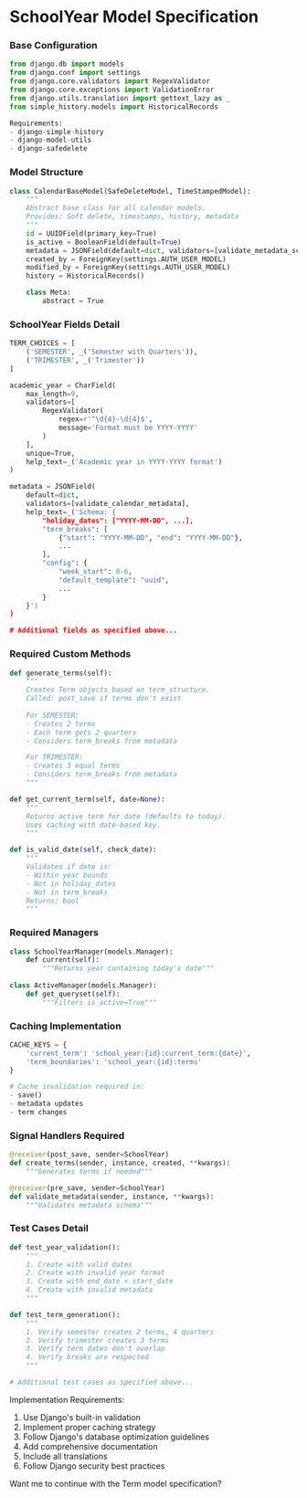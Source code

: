 # SchoolYear Model Specification

### Base Configuration
```python
from django.db import models
from django.conf import settings
from django.core.validators import RegexValidator
from django.core.exceptions import ValidationError
from django.utils.translation import gettext_lazy as _
from simple_history.models import HistoricalRecords

Requirements:
- django-simple-history
- django-model-utils
- django-safedelete
```

### Model Structure
```python
class CalendarBaseModel(SafeDeleteModel, TimeStampedModel):
    """
    Abstract base class for all calendar models.
    Provides: Soft delete, timestamps, history, metadata
    """
    id = UUIDField(primary_key=True)
    is_active = BooleanField(default=True)
    metadata = JSONField(default=dict, validators=[validate_metadata_schema])
    created_by = ForeignKey(settings.AUTH_USER_MODEL)
    modified_by = ForeignKey(settings.AUTH_USER_MODEL)
    history = HistoricalRecords()

    class Meta:
        abstract = True
```

### SchoolYear Fields Detail
```python
TERM_CHOICES = [
    ('SEMESTER', _('Semester with Quarters')),
    ('TRIMESTER', _('Trimester'))
]

academic_year = CharField(
    max_length=9,
    validators=[
        RegexValidator(
            regex=r'^\d{4}-\d{4}$',
            message='Format must be YYYY-YYYY'
        )
    ],
    unique=True,
    help_text=_('Academic year in YYYY-YYYY format')
)

metadata = JSONField(
    default=dict,
    validators=[validate_calendar_metadata],
    help_text=_('Schema: {
        "holiday_dates": ["YYYY-MM-DD", ...],
        "term_breaks": [
            {"start": "YYYY-MM-DD", "end": "YYYY-MM-DD"},
            ...
        ],
        "config": {
            "week_start": 0-6,
            "default_template": "uuid",
            ...
        }
    }')
)

# Additional fields as specified above...
```

### Required Custom Methods
```python
def generate_terms(self):
    """
    Creates Term objects based on term_structure.
    Called: post_save if terms don't exist
    
    For SEMESTER:
    - Creates 2 terms
    - Each term gets 2 quarters
    - Considers term_breaks from metadata

    For TRIMESTER:
    - Creates 3 equal terms
    - Considers term_breaks from metadata
    """

def get_current_term(self, date=None):
    """
    Returns active term for date (defaults to today).
    Uses caching with date-based key.
    """

def is_valid_date(self, check_date):
    """
    Validates if date is:
    - Within year bounds
    - Not in holiday_dates
    - Not in term_breaks
    Returns: bool
    """
```

### Required Managers
```python
class SchoolYearManager(models.Manager):
    def current(self):
        """Returns year containing today's date"""
        
class ActiveManager(models.Manager):
    def get_queryset(self):
        """Filters is_active=True"""
```

### Caching Implementation
```python
CACHE_KEYS = {
    'current_term': 'school_year:{id}:current_term:{date}',
    'term_boundaries': 'school_year:{id}:terms'
}

# Cache invalidation required in:
- save()
- metadata updates
- term changes
```

### Signal Handlers Required
```python
@receiver(post_save, sender=SchoolYear)
def create_terms(sender, instance, created, **kwargs):
    """Generates terms if needed"""

@receiver(pre_save, sender=SchoolYear)
def validate_metadata(sender, instance, **kwargs):
    """Validates metadata schema"""
```

### Test Cases Detail
```python
def test_year_validation():
    """
    1. Create with valid dates
    2. Create with invalid year format
    3. Create with end_date < start_date
    4. Create with invalid metadata
    """

def test_term_generation():
    """
    1. Verify semester creates 2 terms, 4 quarters
    2. Verify trimester creates 3 terms
    3. Verify term dates don't overlap
    4. Verify breaks are respected
    """

# Additional test cases as specified above...
```

Implementation Requirements:
1. Use Django's built-in validation
2. Implement proper caching strategy
3. Follow Django's database optimization guidelines
4. Add comprehensive documentation
5. Include all translations
6. Follow Django security best practices

Want me to continue with the Term model specification?
